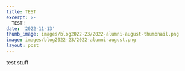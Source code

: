 ```yaml
---
title: TEST
excerpt: >-
  TEST!
date: '2022-11-13'
thumb_image: images/blog2022-23/2022-alumni-august-thumbnail.png
image: images/blog2022-23/2022-alumni-august.png
layout: post
---
```


test stuff